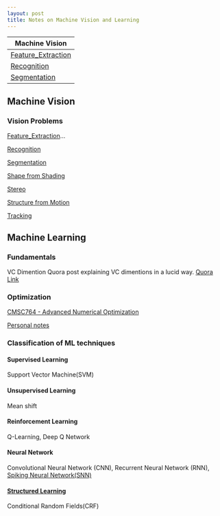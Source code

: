 ```yaml
---
layout: post
title: Notes on Machine Vision and Learning
---
```




| Machine Vision| 
| ------------- |
| [Feature_Extraction](https://github.com/analogicalnexus/Notes-on-Machine-Vision-and-Learning/tree/master/Feature_Extraction)|
| [Recognition](https://github.com/analogicalnexus/Notes-on-Machine-Vision-and-Learning/tree/master/Recognition)|
| [Segmentation](https://github.com/analogicalnexus/Notes-on-Machine-Vision-and-Learning/tree/master/Segmentation)|


## Machine Vision
### Vision Problems
 [Feature_Extraction](https://github.com/analogicalnexus/Notes-on-Machine-Vision-and-Learning/tree/master/Feature_Extraction)...

 [Recognition](https://github.com/analogicalnexus/Notes-on-Machine-Vision-and-Learning/tree/master/Recognition)

 [Segmentation](https://github.com/analogicalnexus/Notes-on-Machine-Vision-and-Learning/tree/master/Segmentation)

 [Shape from Shading](https://github.com/analogicalnexus/Notes-on-Machine-Vision-and-Learning/tree/master/Shape_from_Shading)

 [Stereo](https://github.com/analogicalnexus/Notes-on-Machine-Vision-and-Learning/tree/master/Stereo)

 [Structure from Motion](https://github.com/analogicalnexus/Notes-on-Machine-Vision-and-Learning/tree/master/Structure_from_Motion)

 [Tracking](https://github.com/analogicalnexus/Notes-on-Machine-Vision-and-Learning/tree/master/Tracking)


## Machine Learning
### Fundamentals
VC Dimention
Quora post explaining VC dimentions in a lucid way. [Quora Link](https://www.quora.com/Explain-VC-dimension-and-shattering-in-lucid-Way)
### Optimization
[CMSC764 - Advanced Numerical Optimization](https://www.cs.umd.edu/class/spring2016/cmsc764/)

[Personal notes](https://github.com/analogicalnexus/Notes-on-Machine-Vision-and-Learning/blob/master/Optimization_cheatsheet.pdf)
### Classification of ML techniques
#### Supervised Learning
Support Vector Machine(SVM)
#### Unsupervised Learning
Mean shift
#### Reinforcement Learning
Q-Learning, Deep Q Network
#### Neural Network
Convolutional Neural Network (CNN), Recurrent Neural Network (RNN),
[Spiking Neural Network(SNN)](https://github.com/analogicalnexus/Notes-on-Machine-Vision-and-Learning/blob/master/Spiking/Reference.md)
#### [Structured Learning](https://pystruct.github.io/intro.html#intro) 
Conditional Random Fields(CRF)
